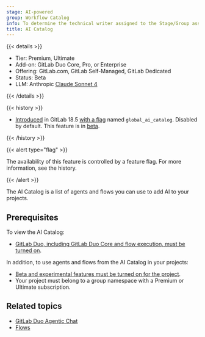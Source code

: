 ```yaml
---
stage: AI-powered
group: Workflow Catalog
info: To determine the technical writer assigned to the Stage/Group associated with this page, see https://handbook.gitlab.com/handbook/product/ux/technical-writing/#assignments
title: AI Catalog
---
```


{{< details >}}

- Tier: Premium, Ultimate
- Add-on: GitLab Duo Core, Pro, or Enterprise
- Offering: GitLab.com, GitLab Self-Managed, GitLab Dedicated
- Status: Beta
- LLM: Anthropic [Claude Sonnet 4](https://www.anthropic.com/claude/sonnet)

{{< /details >}}

{{< history >}}

- [Introduced](https://gitlab.com/gitlab-org/gitlab/-/issues/549914) in GitLab 18.5 [with a flag](../administration/feature_flags/_index.md) named `global_ai_catalog`. Disabled by default. This feature is in [beta](../policy/development_stages_support.md).

{{< /history >}}

{{< alert type="flag" >}}

The availability of this feature is controlled by a feature flag.
For more information, see the history.

{{< /alert >}}

The AI Catalog is a list of agents and flows you can use to add AI to your projects.

## Prerequisites

To view the AI Catalog:

- [GitLab Duo, including GitLab Duo Core and flow execution, must be turned on](gitlab_duo/turn_on_off.md).

In addition, to use agents and flows from the AI Catalog in your projects:

- [Beta and experimental features must be turned on for the project](gitlab_duo/turn_on_off.md#turn-on-beta-and-experimental-features).
- Your project must belong to a group namespace with a Premium or Ultimate subscription.

## Related topics

- [GitLab Duo Agentic Chat](gitlab_duo_chat/agentic_chat.md)
- [Flows](duo_agent_platform/flows/_index.md)
